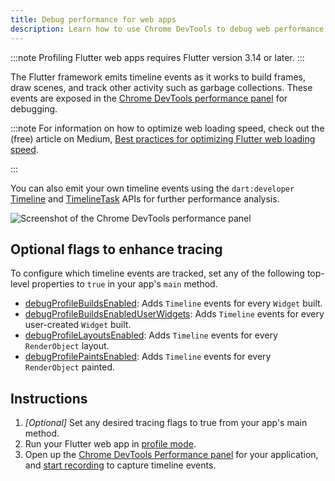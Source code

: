 ```yaml
---
title: Debug performance for web apps
description: Learn how to use Chrome DevTools to debug web performance issues.
---
```


:::note
Profiling Flutter web apps requires Flutter version 3.14 or later.
:::

The Flutter framework emits timeline events as it works to build frames,
draw scenes, and track other activity such as garbage collections.
These events are exposed in the 
[Chrome DevTools performance panel][] for debugging.

:::note
For information on how to optimize web loading speed,
check out the (free) article on Medium,
[Best practices for optimizing Flutter web loading speed][article].

[article]: {{site.flutter-medium}}best-practices-for-optimizing-flutter-web-loading-speed-7cc0df14ce5c
:::

You can also emit your own timeline events using the `dart:developer`
[Timeline][] and [TimelineTask][] APIs for further performance analysis.

[Chrome DevTools performance panel]: https://developer.chrome.com/docs/devtools/performance
[Timeline]: {{site.api}}flutter/dart-developer/Timeline-class.html
[TimelineTask]: {{site.api}}flutter/dart-developer/TimelineTask-class.html

![Screenshot of the Chrome DevTools performance panel](/assets/images/docs/tools/devtools/chrome-devtools-performance-panel.png)

## Optional flags to enhance tracing

To configure which timeline events are tracked, set any of the following top-level properties to `true`
in your app's `main` method.

- [debugProfileBuildsEnabled][]: Adds `Timeline` events for every `Widget` built.
- [debugProfileBuildsEnabledUserWidgets][]: Adds `Timeline` events for every user-created `Widget` built.
- [debugProfileLayoutsEnabled][]: Adds `Timeline` events for every `RenderObject` layout.
- [debugProfilePaintsEnabled][]: Adds `Timeline` events for every `RenderObject` painted.

[debugProfileBuildsEnabled]: {{site.api}}flutter/widgets/debugProfileBuildsEnabled.html
[debugProfileBuildsEnabledUserWidgets]: {{site.api}}flutter/widgets/debugProfileBuildsEnabledUserWidgets.html
[debugProfileLayoutsEnabled]: {{site.api}}flutter/rendering/debugProfileLayoutsEnabled.html
[debugProfilePaintsEnabled]: {{site.api}}flutter/rendering/debugProfilePaintsEnabled.html

## Instructions

1. _[Optional]_ Set any desired tracing flags to true from your app's main method.
2. Run your Flutter web app in [profile mode][].
3. Open up the [Chrome DevTools Performance panel][] for your application,
    and [start recording][] to capture timeline events.

[start recording]: https://developer.chrome.com/docs/devtools/performance/#record

[profile mode]: /testing/build-modes#profile
[Chrome DevTools performance panel]: https://developer.chrome.com/docs/devtools/performance
